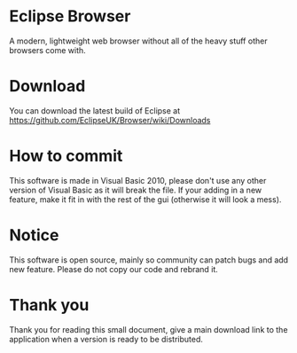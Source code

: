 # Eclipse Browser
A modern, lightweight web browser without all of the heavy stuff other browsers come with.

# Download
You can download the latest build of Eclipse at https://github.com/EclipseUK/Browser/wiki/Downloads

# How to commit
This software is made in Visual Basic 2010, please don't use any other version of Visual Basic as it will break the file.
If your adding in a new feature, make it fit in with the rest of the gui (otherwise it will look a mess).

# Notice
This software is open source, mainly so community can patch bugs and add new feature. Please do not copy our code and rebrand it.

# Thank you
Thank you for reading this small document, give a main download link to the application when a version is ready to be distributed.
